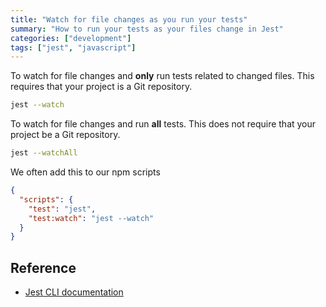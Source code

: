 ```yaml
---
title: "Watch for file changes as you run your tests"
summary: "How to run your tests as your files change in Jest"
categories: ["development"]
tags: ["jest", "javascript"]
---
```


To watch for file changes and **only** run tests related to changed files. This requires that your project is a Git repository.

```bash
jest --watch
```

To watch for file changes and run **all** tests. This does not require that your project be a Git repository. 

```bash
jest --watchAll
```

We often add this to our npm scripts

```json
{
  "scripts": {
    "test": "jest",
    "test:watch": "jest --watch"
  }
}
```

## Reference 

- [Jest CLI documentation](https://jestjs.io/docs/en/cli.html#)